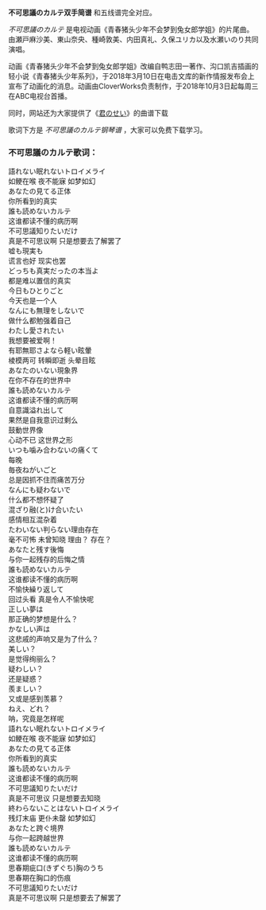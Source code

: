 

**不可思議のカルテ双手简谱** 和五线谱完全对应。

_不可思議のカルテ_ 是电视动画《青春猪头少年不会梦到兔女郎学姐》的片尾曲。由瀬戸麻沙美、東山奈央、種崎敦美、内田真礼、久保ユリカ以及水瀬いのり共同演唱。

动画《青春猪头少年不会梦到兔女郎学姐》改编自鸭志田一著作、沟口凯吉插画的轻小说《青春猪头少年系列》，于2018年3月10日在电击文库的新作情报发布会上宣布了动画化的消息。动画由CloverWorks负责制作，于2018年10月3日起每周三在ABC电视台首播。

同时，网站还为大家提供了《[君のせい](Music-9726-君のせい-青春猪头少年不会梦到兔女郎学姐OP.html "君のせい")》的曲谱下载

歌词下方是 _不可思議のカルテ钢琴谱_ ，大家可以免费下载学习。

### 不可思議のカルテ歌词：

語れない眠れないトロイメライ  
如鲠在喉 夜不能寐 如梦如幻  
あなたの見てる正体  
你所看到的真实  
誰も読めないカルテ  
这谁都读不懂的病历啊  
不可思議知りたいだけ  
真是不可思议啊 只是想要去了解罢了  
嘘も現実も  
谎言也好 现实也罢  
どっちも真実だったの本当よ  
都是难以置信的真实  
今日もひとりごと  
今天也是一个人  
なんにも無理をしないで  
做什么都勉强着自己  
わたし愛されたい  
我想要被爱啊！  
有耶無耶さよなら軽い眩暈  
棱模两可 转瞬即逝 头晕目眩  
あなたのいない現象界  
在你不存在的世界中  
誰も読めないカルテ  
这谁都读不懂的病历啊  
自意識溢れ出して  
果然是自我意识过剩么  
鼓動世界像  
心动不已 这世界之形  
いつも噛み合わないの痛くて  
每晚  
毎夜ねがいごと  
总是因抓不住而痛苦万分  
なんにも疑わないで  
什么都不想怀疑了  
混ざり融(と)け合いたい  
感情相互混杂着  
たわいない判らない理由存在  
毫不可怖 未曾知晓 理由？ 存在？  
あなたと残す後悔  
与你一起残存的后悔之情  
誰も読めないカルテ  
这谁都读不懂的病历啊  
不愉快繰り返して  
回过头看 真是令人不愉快呢  
正しい夢は  
那正确的梦想是什么？  
かなしい声は  
这悲戚的声响又是为了什么？  
美しい？  
是觉得绚丽么？  
疑わしい？  
还是疑惑？  
羨ましい？  
又或是感到羡慕？  
ねえ、どれ？  
呐，究竟是怎样呢  
語れない眠れないトロイメライ  
如鲠在喉 夜不能寐 如梦如幻  
あなたの見てる正体  
你所看到的真实  
誰も読めないカルテ  
这谁都读不懂的病历啊  
不可思議知りたいだけ  
真是不可思议 只是想要去知晓  
終わらないことはないトロイメライ  
残灯末庙 更仆未罄 如梦如幻  
あなたと跨ぐ境界  
与你一起跨越世界  
誰も読めないカルテ  
这谁都读不懂的病历啊  
思春期疵口(きずぐち)胸のうち  
思春期在胸口的伤痕  
不可思議知りたいだけ  
真是不可思议啊 只是想要去了解罢了

